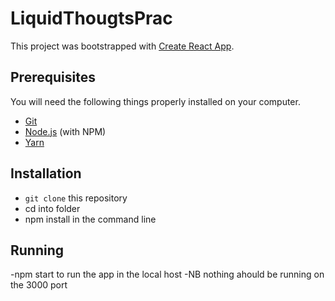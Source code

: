 # LiquidThougtsPrac

This project was bootstrapped with [Create React App](https://github.com/facebookincubator/create-react-app).

## Prerequisites

You will need the following things properly installed on your computer.

- [Git](https://git-scm.com/)
- [Node.js](https://nodejs.org/) (with NPM)
- [Yarn](https://yarnpkg.com/en/)

## Installation

- `git clone` this repository
- cd into folder
- npm install in the command line

## Running
-npm start to run the app in the local host
-NB nothing ahould be running on the 3000 port

